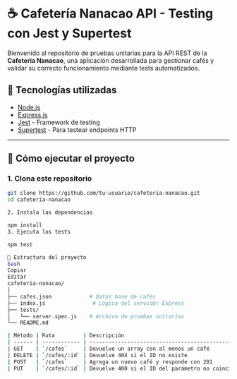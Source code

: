 # ☕ Cafetería Nanacao API - Testing con Jest y Supertest

Bienvenido al repositorio de pruebas unitarias para la API REST de la **Cafetería Nanacao**, una aplicación desarrollada para gestionar cafés y validar su correcto funcionamiento mediante tests automatizados.

## 🧪 Tecnologías utilizadas

- [Node.js](https://nodejs.org/)
- [Express.js](https://expressjs.com/)
- [Jest](https://jestjs.io/) - Framework de testing
- [Supertest](https://github.com/visionmedia/supertest) - Para testear endpoints HTTP

---

## 🚀 Cómo ejecutar el proyecto

### 1. Clona este repositorio

```bash
git clone https://github.com/tu-usuario/cafeteria-nanacao.git
cd cafeteria-nanacao

2. Instala las dependencias

npm install
3. Ejecuta los tests

npm test

📁 Estructura del proyecto
bash
Copiar
Editar
cafeteria-nanacao/
│
├── cafes.json            # Datos base de cafés
├── index.js               # Lógica del servidor Express
├── tests/
│   └── server.spec.js    # Archivo de pruebas unitarias
└── README.md

| Método | Ruta         | Descripción                                                        |
| ------ | ------------ | ------------------------------------------------------------------ |
| GET    | `/cafes`     | Devuelve un array con al menos un café                             |
| DELETE | `/cafes/:id` | Devuelve 404 si el ID no existe                                    |
| POST   | `/cafes`     | Agrega un nuevo café y responde con 201                            |
| PUT    | `/cafes/:id` | Devuelve 400 si el ID del parámetro no coincide con el ID del body |
```
